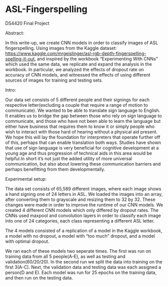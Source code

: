 # ASL-Fingerspelling
DS4420 Final Project


Abstract:

In this write-up, we create CNN models in order to classify images of ASL fingerspelling. Using images from the Kaggle dataset: https://www.kaggle.com/mrgeislinger/asl-rgb-depth-fingerspelling-spelling-it-out, and inspired by the workbook “Experimenting With CNNs” which used the same data, we replicate and expand the analysis in the workbook. In particular, we analyzed the effects of dropout rate on accuracy of CNN models, and witnessed the effects of using different sources of images for training and testing sets. 

Intro:

Our data set consists of 5 different people and their signings for each respective letter(excluding a couple that require a range of motion to communicate). We wanted to be able to translate sign language to English. It enables us to bridge the gap between those who rely on sign language to communicate, and those who have not been able to learn the language but either have business that requires them to know it or simply people who wish to interact with those hard of hearing without a physical aid present. We hope this will lay the foundation for interpreters that operate further off of this, perhaps that can enable translation both ways. Studies have shown that use of sign language is very beneficial for cognitive development at a young age and thus progression of technical aids in this area would be helpful.In short it’s not just the added utility of more universal communication, but also about lowering these communication barriers and perhaps benefitting from them developmentally.

Experimental setup:

The data set consists of 65,589 different images, where each image shows a hand signing one of 24 letters in ASL. We loaded the images into an array, after converting them to grayscale and resizing them to 32 by 32. These changes were made in order to improve the runtime of our CNN models. We created 4 different CNN models which only differed by dropout rates. The CNNs used maxpool and convolution layers in order to classify each image into one of 24 categories, each class representing a different ASL letter. 

The 4 models consisted of a replication of a model in the Kaggle workbook, a model with no dropout, a model with “too much” dropout, and a model with optimal dropout.

We ran each of these models two seperate times. The first was run on training data from all 5 people(A-E), as well as testing and validation(60/20/20). In the second run we split the data into training on the first 3(A-C). Next, the validation data and testing data was each assigned a person(D and E). Each model was run for 25 epochs on the training data, and then run on the testing data.
